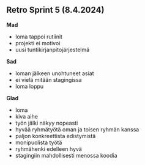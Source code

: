 ## Retro Sprint 5 (8.4.2024)
**Mad**
- loma tappoi rutiinit
- projekti ei motivoi
- uusi tuntikirjanpitojärjestelmä

**Sad**
- loman jälkeen unohtuneet asiat
- ei vielä mitään stagingissa
- loma loppu

**Glad**
- loma
- kiva aihe
- työn jälki näkyy nopeasti
- hyvää ryhmätyötä oman ja toisen ryhmän kanssa
- paljon konkreettista edistymistä
- monipuolista työtä
- ryhmähenki edelleen hyvä
- stagingiin mahdollisesti menossa koodia
